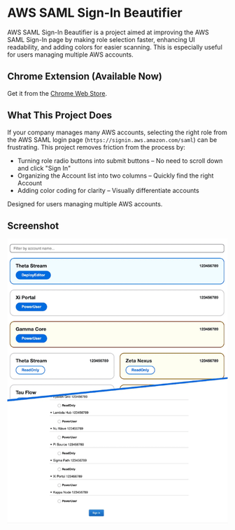 # AWS SAML Sign-In Beautifier

AWS SAML Sign-In Beautifier is a project aimed at improving the AWS SAML Sign-In page by making role selection faster, enhancing UI readability, and adding colors for easier scanning. This is especially useful for users managing multiple AWS accounts.

## Chrome Extension (Available Now)

Get it from the [Chrome Web Store](https://chromewebstore.google.com/detail/aws-saml-signin-beautifie/kcokjencejoakomoobgbahgfhchohfmp).

## What This Project Does

If your company manages many AWS accounts, selecting the right role from the AWS SAML login page (`https://signin.aws.amazon.com/saml`) can be frustrating. This project removes friction from the process by:

- Turning role radio buttons into submit buttons – No need to scroll down and click "Sign In"
- Organizing the Account list into two columns – Quickly find the right Account
- Adding color coding for clarity – Visually differentiate accounts

Designed for users managing multiple AWS accounts.

## Screenshot

![Screenshot](assets/before-after-md.png)
